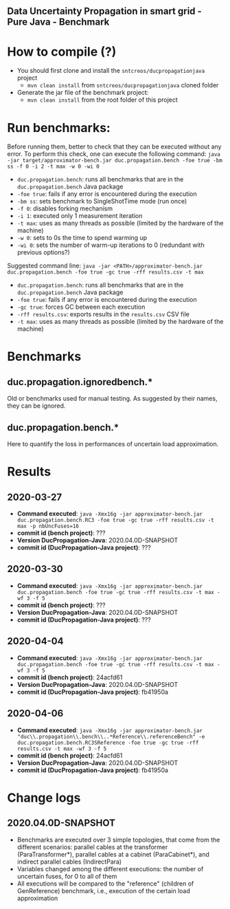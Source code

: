 Data Uncertainty Propagation in smart grid - Pure Java - Benchmark
---

# How to compile (?)

- You should first clone and install the `sntcreos/ducpropagationjava` project
    - `mvn clean install` from `sntcreos/ducpropagationjava` cloned folder
- Generate the jar file of the benchmark project:
    - `mvn clean install` from the root folder of this project

# Run benchmarks:

Before running them, better to check that they can be executed without any error. To perform this check, one can execute the following command: `java -jar target/approximator-bench.jar duc.propagation.bench -foe true -bm ss -f 0 -i 2 -t max -w 0 -wi 0`

- `duc.propagation.bench`: runs all benchmarks that are in the `duc.propagation.bench` Java package
- `-foe true`: fails if any error is encountered during the execution
- `-bm ss`: sets benchmark to SingleShotTime mode (run once)
- `-f 0`: disables forking mechanism
- `-i 1`: executed only 1 measurement iteration
- `-t max`: uses as many threads as possible (limited by the hardware of the machine)
- `-w 0`: sets to 0s the time to spend warming up
- `-wi 0`: sets the number of warm-up iterations to 0 (redundant with previous options?)



Suggested command line: `java -jar <PATH>/approximator-bench.jar duc.propagation.bench -foe true -gc true -rff results.csv -t max`

- `duc.propagation.bench`: runs all benchmarks that are in the `duc.propagation.bench` Java package
- `-foe true`: fails if any error is encountered during the execution
- `-gc true`: forces GC between each execution
- `-rff results.csv`: exports results in the `results.csv` CSV file
- `-t max`: uses as many threads as possible (limited by the hardware of the machine)

# Benchmarks

## duc.propagation.ignoredbench.*

Old or benchmarks used for manual testing. As suggested by their names, they can be ignored.

## duc.propagation.bench.*

Here to quantify the loss in performances of uncertain load approximation.

# Results

## 2020-03-27

- **Command executed**: `java -Xmx16g -jar approximator-bench.jar duc.propagation.bench.RC3 -foe true -gc true -rff results.csv -t max -p nbUncFuses=16`
- **commit id (bench project)**: ???
- **Version DucPropagation-Java**: 2020.04.0D-SNAPSHOT
- **commit id (DucPropagation-Java project)**: ???


## 2020-03-30

- **Command executed**: `java -Xmx16g -jar approximator-bench.jar duc.propagation.bench -foe true -gc true -rff results.csv -t max -wf 3 -f 5`
- **commit id (bench project)**: ???
- **Version DucPropagation-Java**: 2020.04.0D-SNAPSHOT
- **commit id (DucPropagation-Java project)**: ???

## 2020-04-04

- **Command executed**: `java -Xmx16g -jar approximator-bench.jar duc.propagation.bench -foe true -gc true -rff results.csv -t max -wf 3 -f 5`
- **commit id (bench project)**: 24acfd61 
- **Version DucPropagation-Java**: 2020.04.0D-SNAPSHOT
- **commit id (DucPropagation-Java project)**: fb41950a 

## 2020-04-06

- **Command executed**: `java -Xmx16g -jar approximator-bench.jar "duc\\.propagation\\.bench\\..*Reference\\.referenceBench" -e duc.propagation.bench.RC3SReference -foe true -gc true -rff results.csv -t max -wf 3 -f 5`
- **commit id (bench project)**: 24acfd61 
- **Version DucPropagation-Java**: 2020.04.0D-SNAPSHOT
- **commit id (DucPropagation-Java project)**: fb41950a 


# Change logs

## 2020.04.0D-SNAPSHOT

- Benchmarks are executed over 3 simple topologies, that come from the different scenarios: parallel cables at the transformer (ParaTransformer*), parallel cables at a cabinet (ParaCabinet*), and indirect parallel cables (IndirectPara)
- Variables changed among the different executions: the number of uncertain fuses, for 0 to all of them
- All executions will be compared to the "reference" (children of GenReference) benchmark, i.e., execution of the certain load approximation
   